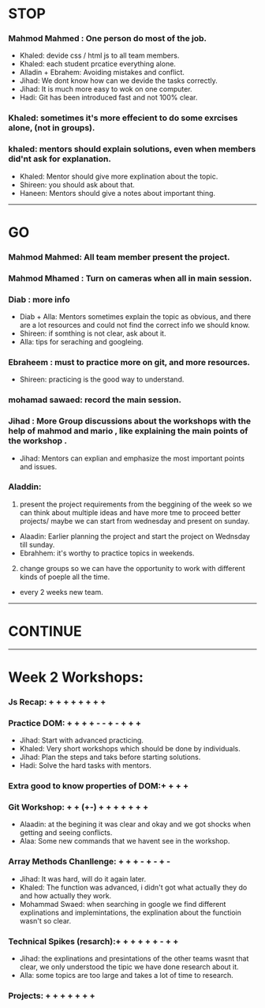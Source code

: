 # STOP

### Mahmod Mahmed : One person do most of the job.
- Khaled: devide css / html js to all team members.
- Khaled: each student prcatice everything alone.
- Alladin + Ebrahem: Avoiding mistakes and conflict.
- Jihad: We dont know how can we devide the tasks correctly.
- Jihad: It is much more easy to wok on one computer.
- Hadi: Git has been introduced fast and not 100% clear.


### Khaled: sometimes it's more effecient to do some exrcises alone, (not in groups). 

### khaled: mentors should explain solutions, even when members did'nt ask for explanation.
- Khaled: Mentor should give more explination about the topic.
- Shireen: you should ask about that.
- Haneen: Mentors should give a notes about important thing.


---
# GO
### Mahmod Mahmed: All team member present the project.
### Mahmod Mhamed : Turn on cameras when all in main session.

### Diab : more info 
- Diab + Alla: Mentors sometimes explain the topic as obvious, and there are a lot resources and could not find the correct info we should know.
- Shireen: if somthing is not clear, ask about it.
- Alla: tips for seraching and googleing. 


### Ebraheem : must to practice more on git, and more resources.
- Shireen: practicing is the good way to understand.

### mohamad sawaed: record the main session. 

 
### Jihad : More Group discussions about the workshops with the help of mahmod and mario , like explaining the main points of the workshop .
- Jihad: Mentors can explian and emphasize the most important points and issues.

### Aladdin: 
1. present the project requirements from the beggining of the week so we can think about multiple ideas and have more tme to proceed better projects/ maybe we can start from wednesday and present on sunday.
- Alaadin: Earlier planning the project and start the project on Wednsday till sunday.
- Ebrahhem: it's worthy to practice topics in weekends.
2. change groups so we can have the opportunity to work with different kinds of poeple all the time.
- every 2 weeks new team.
---
# CONTINUE


---
# Week 2 Workshops:


### Js Recap: + + + + + + + +

### Practice DOM: + + + + - - + - + + +
- Jihad: Start with advanced practicing.
- Khaled: Very short workshops which should be done by individuals.
- Jihad: Plan the steps and taks before starting solutions.
- Hadi: Solve the hard tasks with mentors.

### Extra good to know properties of DOM:+ + + +


### Git Workshop: + + (+-) + + + + + + +
- Alaadin: at the begining it was clear and okay and we got shocks when getting and seeing conflicts.
- Alaa: Some new commands that we havent see in the workshop.

### Array Methods Chanllenge: + + +  - + - + - 
- Jihad: It was hard, will do it again later.
- Khaled: The function was advanced, i didn't got what actually they do and how actually they work.
- Mohammad Swaed: when searching in google we find different explinations and implemintations, the explination about the functioin wasn't so clear.

### Technical Spikes (resarch):+ + + + + + - + +
- Jihad: the explinations and presintations of the other teams wasnt that clear, we only understood the tipic we have done research about it.
- Alla: some topics are too large and takes a lot of time to research.

### Projects: + + + + + + +
